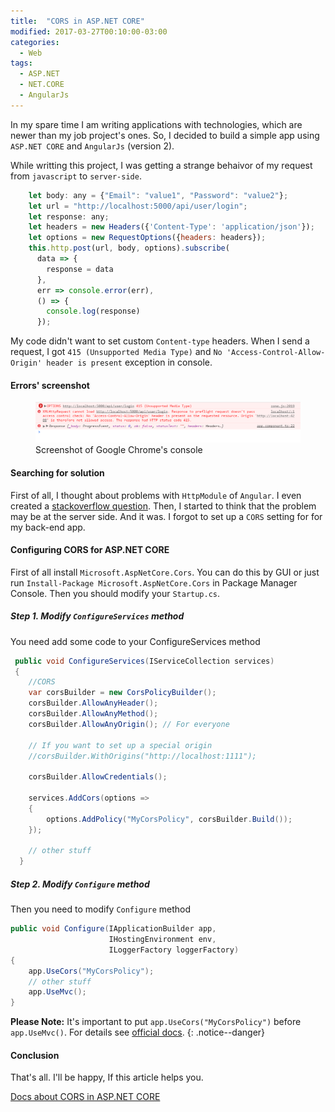 ```yaml
---
title:  "CORS in ASP.NET CORE"
modified: 2017-03-27T00:10:00-03:00
categories: 
  - Web
tags:
  - ASP.NET
  - NET.CORE
  - AngularJs
---
```


In my spare time I am writing applications with technologies, which are newer than my job project's ones.
So, I decided to build a simple app using `ASP.NET CORE` and `AngularJs` (version 2).

While writting this project, I was getting a strange behaivor of my request from `javascript` to `server-side`.

```javascript
    let body: any = {"Email": "value1", "Password": "value2"};
    let url = "http://localhost:5000/api/user/login";
    let response: any;
    let headers = new Headers({'Content-Type': 'application/json'});
    let options = new RequestOptions({headers: headers});
    this.http.post(url, body, options).subscribe(
      data => {
        response = data
      },
      err => console.error(err),
      () => {
        console.log(response)
      });
```



My code didn't want to set custom `Content-type` headers. When I send a request, I got `415 (Unsupported Media Type)` and `No 'Access-Control-Allow-Origin' header is present` 
exception in console.


#### Errors' screenshot

<figure>
	<a href="/assets/images/2017-03-26_22-45-27.png"><img src="/assets/images/2017-03-26_22-45-27.png"></a>
	<figcaption>Screenshot of Google Chrome's console</figcaption>
</figure>


#### Searching for solution

First of all, I thought about problems with `HttpModule` of `Angular`. I even created a <a href="http://stackoverflow.com/questions/42749192/angular2-http-cant-send-post-with-body-and-set-content-type/">stackoverflow question</a>.
Then, I started to think that the problem may be at the server side. And it was. I forgot to set up a `CORS` setting for for my back-end app.

#### Configuring CORS for ASP.NET CORE

First of all install `Microsoft.AspNetCore.Cors`. You can do this by GUI or just run `Install-Package Microsoft.AspNetCore.Cors` in Package Manager Console.
Then you should  modify your `Startup.cs`.

##### Step 1. Modify `ConfigureServices` method

You need add some code to your ConfigureServices method

```csharp
 public void ConfigureServices(IServiceCollection services)
 {
    //CORS
    var corsBuilder = new CorsPolicyBuilder();
    corsBuilder.AllowAnyHeader();
    corsBuilder.AllowAnyMethod();
    corsBuilder.AllowAnyOrigin(); // For everyone
	
    // If you want to set up a special origin
    //corsBuilder.WithOrigins("http://localhost:1111"); 

    corsBuilder.AllowCredentials();

    services.AddCors(options =>
    {
        options.AddPolicy("MyCorsPolicy", corsBuilder.Build());
    });

	// other stuff
  }
```

##### Step 2. Modify `Configure` method

Then you need to modify `Configure` method

```csharp
public void Configure(IApplicationBuilder app, 
					  IHostingEnvironment env, 
					  ILoggerFactory loggerFactory)
{
    app.UseCors("MyCorsPolicy");	
	// other stuff	
    app.UseMvc();
}
```

**Please Note:**  It's important to put `app.UseCors("MyCorsPolicy")` before `app.UseMvc()`. For details see <a href="https://docs.microsoft.com/en-us/aspnet/core/fundamentals/middleware">official docs</a>. 
{: .notice--danger}


#### Conclusion

That's all. I'll be happy, If this article helps you. 

<a href="https://docs.microsoft.com/en-us/aspnet/core/security/cors">Docs about CORS in ASP.NET CORE</a>

